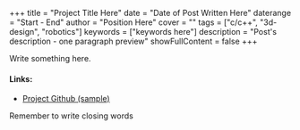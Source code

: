 +++
title = "Project Title Here"
date = "Date of Post Written Here"
daterange = "Start - End"
author = "Position Here"
cover = ""
tags = ["c/c++", "3d-design", "robotics"]
keywords = ["keywords here"]
description = "Post's description - one paragraph preview"
showFullContent = false
+++

Write something here.

#### Links:

- [Project Github (sample)](https://github.com/tuenguyen004)

Remember to write closing words